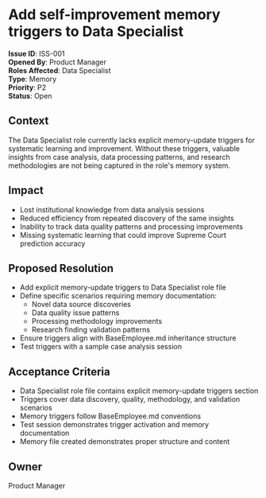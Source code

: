 # Add self-improvement memory triggers to Data Specialist
**Issue ID**: ISS-001  
**Opened By**: Product Manager  
**Roles Affected**: Data Specialist  
**Type**: Memory  
**Priority**: P2  
**Status**: Open  

## Context  
The Data Specialist role currently lacks explicit memory-update triggers for systematic learning and improvement. Without these triggers, valuable insights from case analysis, data processing patterns, and research methodologies are not being captured in the role's memory system.

## Impact  
- Lost institutional knowledge from data analysis sessions
- Reduced efficiency from repeated discovery of the same insights
- Inability to track data quality patterns and processing improvements
- Missing systematic learning that could improve Supreme Court prediction accuracy

## Proposed Resolution  
* Add explicit memory-update triggers to Data Specialist role file
* Define specific scenarios requiring memory documentation:
  - Novel data source discoveries
  - Data quality issue patterns
  - Processing methodology improvements
  - Research finding validation patterns
* Ensure triggers align with BaseEmployee.md inheritance structure
* Test triggers with a sample case analysis session

## Acceptance Criteria  
- Data Specialist role file contains explicit memory-update triggers section
- Triggers cover data discovery, quality, methodology, and validation scenarios
- Memory triggers follow BaseEmployee.md conventions
- Test session demonstrates trigger activation and memory documentation
- Memory file created demonstrates proper structure and content

## Owner  
Product Manager